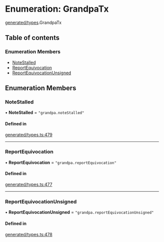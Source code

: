 # Enumeration: GrandpaTx

[generated/types](../wiki/generated.types).GrandpaTx

## Table of contents

### Enumeration Members

- [NoteStalled](../wiki/generated.types.GrandpaTx#notestalled)
- [ReportEquivocation](../wiki/generated.types.GrandpaTx#reportequivocation)
- [ReportEquivocationUnsigned](../wiki/generated.types.GrandpaTx#reportequivocationunsigned)

## Enumeration Members

### NoteStalled

• **NoteStalled** = ``"grandpa.noteStalled"``

#### Defined in

[generated/types.ts:479](https://github.com/PolymeshAssociation/polymesh-sdk/blob/16e8c2ca/src/generated/types.ts#L479)

___

### ReportEquivocation

• **ReportEquivocation** = ``"grandpa.reportEquivocation"``

#### Defined in

[generated/types.ts:477](https://github.com/PolymeshAssociation/polymesh-sdk/blob/16e8c2ca/src/generated/types.ts#L477)

___

### ReportEquivocationUnsigned

• **ReportEquivocationUnsigned** = ``"grandpa.reportEquivocationUnsigned"``

#### Defined in

[generated/types.ts:478](https://github.com/PolymeshAssociation/polymesh-sdk/blob/16e8c2ca/src/generated/types.ts#L478)
